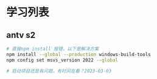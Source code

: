 # 学习列表

## antv s2

```bash
# 直接npm install 报错，以下是解决方案
npm install --global --production windows-build-tools
npm config set msvs_version 2022 --global

# 启动项目还是有问题，有时间在看？2023-03-03
```
